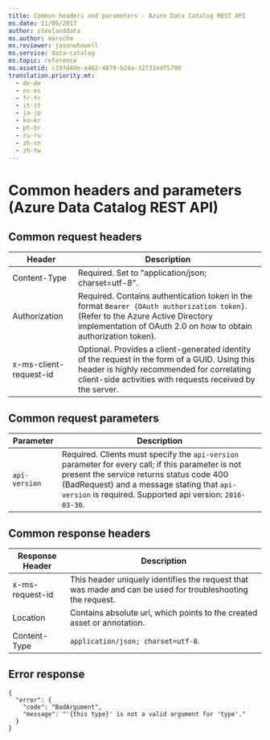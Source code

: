 ```yaml
---
title: Common headers and parameters - Azure Data Catalog REST API
ms.date: 11/09/2017
author: steelanddata
ms.author: maroche
ms.reviewer: jasonwhowell
ms.service: data-catalog
ms.topic: reference
ms.assetid: c197d40e-a462-4879-b24a-32731edf5790
translation.priority.mt: 
  - de-de
  - es-es
  - fr-fr
  - it-it
  - ja-jp
  - ko-kr
  - pt-br
  - ru-ru
  - zh-cn
  - zh-tw
---
```

# Common headers and parameters (Azure Data Catalog REST API)
## Common request headers  
  
|**Header**|**Description**  
|---|---  
|Content-Type|Required. Set to "application/json; charset=utf-8".  
|Authorization|Required. Contains authentication token in the format `Bearer {OAuth authorization token}`. (Refer to the Azure Active Directory implementation of OAuth 2.0 on how to obtain authorization token).  
|x-ms-client-request-id|Optional. Provides a client-generated identity of the request in the form of a GUID. Using this header is highly recommended for correlating client-side activities with requests received by the server.  
  
## Common request parameters  
  
|**Parameter**|**Description**  
|---|---  
|`api-version`|Required. Clients must specify the `api-version` parameter for every call; if this parameter is not present the service returns status code 400 (BadRequest) and a message stating that `api-version` is required. Supported api version: `2016-03-30`.  
  
## Common response headers  
  
|**Response Header**|**Description**  
|---|---  
|x-ms-request-id|This header uniquely identifies the request that was made and can be used for troubleshooting the request.  
|Location|Contains absolute url, which points to the created asset or annotation.  
|Content-Type| `application/json; charset=utf-8`.  
  
## Error response  
    {  
      "error": {  
        "code": "BadArgument",  
        "message": "'{this type}' is not a valid argument for 'type'."  
      }  
    }  
